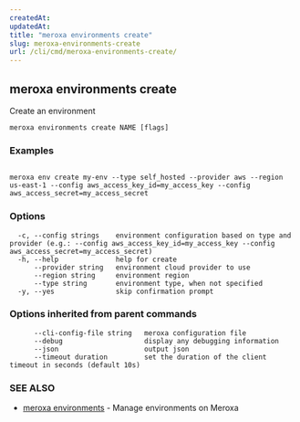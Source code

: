 ```yaml
---
createdAt: 
updatedAt: 
title: "meroxa environments create"
slug: meroxa-environments-create
url: /cli/cmd/meroxa-environments-create/
---
```

## meroxa environments create

Create an environment

```
meroxa environments create NAME [flags]
```

### Examples

```

meroxa env create my-env --type self_hosted --provider aws --region us-east-1 --config aws_access_key_id=my_access_key --config aws_access_secret=my_access_secret

```

### Options

```
  -c, --config strings    environment configuration based on type and provider (e.g.: --config aws_access_key_id=my_access_key --config aws_access_secret=my_access_secret)
  -h, --help              help for create
      --provider string   environment cloud provider to use
      --region string     environment region
      --type string       environment type, when not specified
  -y, --yes               skip confirmation prompt
```

### Options inherited from parent commands

```
      --cli-config-file string   meroxa configuration file
      --debug                    display any debugging information
      --json                     output json
      --timeout duration         set the duration of the client timeout in seconds (default 10s)
```

### SEE ALSO

* [meroxa environments](/cli/cmd/meroxa-environments/)	 - Manage environments on Meroxa

